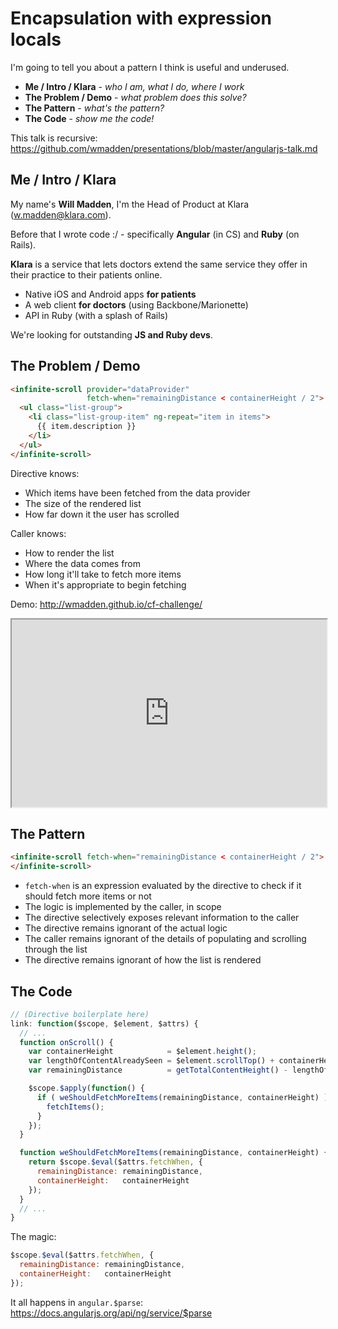 # Encapsulation with expression locals

I'm going to tell you about a pattern I think is useful and underused.

- **Me / Intro / Klara** - *who I am, what I do, where I work*
- **The Problem / Demo** - *what problem does this solve?*
- **The Pattern** - *what's the pattern?*
- **The Code** - *show me the code!*

This talk is recursive: https://github.com/wmadden/presentations/blob/master/angularjs-talk.md

## Me / Intro / Klara

My name's **Will Madden**, I'm the Head of Product at Klara ([w.madden@klara.com](mailto:w.madden@klara.com)).

Before that I wrote code :/ - specifically **Angular** (in CS) and **Ruby** (on Rails).

**Klara** is a service that lets doctors extend the same service they offer in their practice to their patients online.

- Native iOS and Android apps **for patients**
- A web client **for doctors** (using Backbone/Marionette)
- API in Ruby (with a splash of Rails)

We're looking for outstanding **JS and Ruby devs**.

## The Problem / Demo

```html
<infinite-scroll provider="dataProvider"
                 fetch-when="remainingDistance < containerHeight / 2">
  <ul class="list-group">
    <li class="list-group-item" ng-repeat="item in items">
      {{ item.description }}
    </li>
  </ul>
</infinite-scroll>
```

Directive knows:
- Which items have been fetched from the data provider
- The size of the rendered list
- How far down it the user has scrolled

Caller knows:
- How to render the list
- Where the data comes from
- How long it'll take to fetch more items
- When it's appropriate to begin fetching

Demo: http://wmadden.github.io/cf-challenge/

<iframe style="width: 100%; height: 300px;" src="http://wmadden.github.io/cf-challenge/"></iframe>

## The Pattern

```html
<infinite-scroll fetch-when="remainingDistance < containerHeight / 2">
</infinite-scroll>
```

- `fetch-when` is an expression evaluated by the directive to check if it should fetch more items or not
- The logic is implemented by the caller, in scope
- The directive selectively exposes relevant information to the caller
- The directive remains ignorant of the actual logic
- The caller remains ignorant of the details of populating and scrolling through the list
- The directive remains ignorant of how the list is rendered

## The Code

```javascript
// (Directive boilerplate here)
link: function($scope, $element, $attrs) {
  // ...
  function onScroll() {
    var containerHeight            = $element.height();
    var lengthOfContentAlreadySeen = $element.scrollTop() + containerHeight;
    var remainingDistance          = getTotalContentHeight() - lengthOfContentAlreadySeen;

    $scope.$apply(function() {
      if ( weShouldFetchMoreItems(remainingDistance, containerHeight) ) {
        fetchItems();
      }
    });
  }

  function weShouldFetchMoreItems(remainingDistance, containerHeight) {
    return $scope.$eval($attrs.fetchWhen, {
      remainingDistance: remainingDistance,
      containerHeight:   containerHeight
    });
  }
  // ...
}
```

The magic:

```javascript
$scope.$eval($attrs.fetchWhen, {
  remainingDistance: remainingDistance,
  containerHeight:   containerHeight
});
```

It all happens in `angular.$parse`: https://docs.angularjs.org/api/ng/service/$parse
